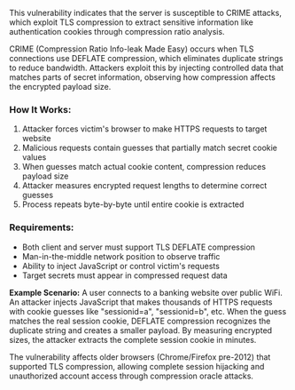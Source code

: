 This vulnerability indicates that the server is susceptible to CRIME attacks, which exploit TLS compression to extract sensitive information like authentication cookies through compression ratio analysis.

CRIME (Compression Ratio Info-leak Made Easy) occurs when TLS connections use DEFLATE compression, which eliminates duplicate strings to reduce bandwidth. Attackers exploit this by injecting controlled data that matches parts of secret information, observing how compression affects the encrypted payload size.

### How It Works:
1. Attacker forces victim's browser to make HTTPS requests to target website
2. Malicious requests contain guesses that partially match secret cookie values
3. When guesses match actual cookie content, compression reduces payload size
4. Attacker measures encrypted request lengths to determine correct guesses
5. Process repeats byte-by-byte until entire cookie is extracted

### Requirements:
- Both client and server must support TLS DEFLATE compression
- Man-in-the-middle network position to observe traffic
- Ability to inject JavaScript or control victim's requests
- Target secrets must appear in compressed request data

**Example Scenario:**
A user connects to a banking website over public WiFi. An attacker injects JavaScript that makes thousands of HTTPS requests with cookie guesses like "sessionid=a", "sessionid=b", etc. When the guess matches the real session cookie, DEFLATE compression recognizes the duplicate string and creates a smaller payload. By measuring encrypted sizes, the attacker extracts the complete session cookie in minutes.

The vulnerability affects older browsers (Chrome/Firefox pre-2012) that supported TLS compression, allowing complete session hijacking and unauthorized account access through compression oracle attacks.